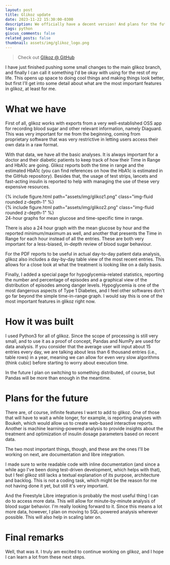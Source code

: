 ```yaml
---
layout: post
title: Glikoz update
date: 2023-11-22 15:30:00-0300
description: We officially have a decent version! And plans for the future
tags: python
giscus_comments: false
related_posts: false
thumbnail: assets/img/glikoz_logo.png
---
```


> Check out [Glikoz @ GitHub](https://github.com/almeidaraul/glikoz)

I have just finished pushing some small changes to the main glikoz
branch, and finally I can call it something I'd be okay with using
for the rest of my life. This opens up space to doing cool things
and making things look better, but first I'll get into some detail
about what are the most important features in glikoz, at least
for me.

# What we have
First of all, glikoz works with exports from a very well-established
OSS app for recording blood sugar and other relevant information,
namely Diaguard. This was very important for me from the beginning,
coming from proprietary software that was very restrictive in letting
users access their own data in a raw format.

With that data, we have all the basic analyses. It is always important
for a doctor and their diabetic patients to keep track of how their
Time in Range and HbA1c are going. Glikoz reports both the time in range
and the estimated HbA1c (you can find references on how the HbA1c is
estimated in the GitHub repository). Besides that, the usage of test
strips, lancets and fast-acting insulin is reported to help with
managing the use of these very expensive resources.

<div class="row mt-3">
    <div class="col-sm mt-3 mt-md-0">
        {% include figure.html path="assets/img/glikoz1.png" class="img-fluid rounded z-depth-1" %}
    </div>
    <div class="col-sm mt-3 mt-md-0">
        {% include figure.html path="assets/img/glikoz2.png" class="img-fluid rounded z-depth-1" %}
    </div>
</div>
<div class="caption">
  24-hour graphs for mean glucose and time-specific time in range.
</div>

There is also a 24 hour graph with the mean glucose by hour and the reported
minimum/maximum as well, and another that presents the Time in Range for
each hour instead of all the entries. These are both very important for
a less-biased, in-depth review of blood sugar behaviour.

For the PDF reports to be useful in actual day-to-day patient data analysis,
glikoz also includes a day-by-day table view of the most recent entries.
This allows for a close look at what the treatment is looking like on a
daily basis.

Finally, I added a special page for hypoglycemia-related statistics,
reporting the number and percentage of episodes and a graphical view of the
distribution of episodes among danger levels. Hypoglycemia is one of the
most dangerous aspects of Type 1 Diabetes, and I feel other softwares
don't go far beyond the simple time-in-range graph. I would say this is one
of the most important features in glikoz right now.

# How it was built
I used Python3 for all of glikoz. Since the scope of processing is still
very small, and to use it as a proof of concept, Pandas and NumPy are
used for data analysis. If you consider that the average user will input
about 15 entries every day, we are talking about less than 6 thousand entries
(i.e., table rows) in a year, meaning we can allow for even very slow
algorithms (think cubic) before starting to worry about execution time.

In the future I plan on switching to something distributed, of course,
but Pandas will be more than enough in the meantime.

# Plans for the future
There are, of course, infinite features I want to add to glikoz. One of those
that will have to wait a while longer, for example, is reporting analyses with
Boukeh, which would allow us to create web-based interactive reports. Another
is machine learning-powered analysis to provide insights about the treatment
and optimization of insulin dosage parameters based on recent data.

The two most important things, though, and these are the ones I'll be working
on next, are documentation and libre integration.

I made sure to write readable code with inline documentation (and since a while
ago I've been doing test-driven development, which helps with that), but I feel
glikoz still lacks a textual explanation of its purpose, architecture and
backlog. This is not a coding task, which might be the reason for me not having
done it yet, but still it's very important.

And the Freestyle Libre integration is probably the most useful thing I can do to access
more data. This will allow for minute-by-minute analysis of blood sugar behavior.
I'm really looking forward to it. Since this means a lot more data, however,
I plan on moving to SQL-powered analysis wherever possible. This will also help
in scaling later on.

# Final remarks
Well, that was it. I truly am excited to continue working on glikoz, and I hope
I can learn a lot from these next steps.
